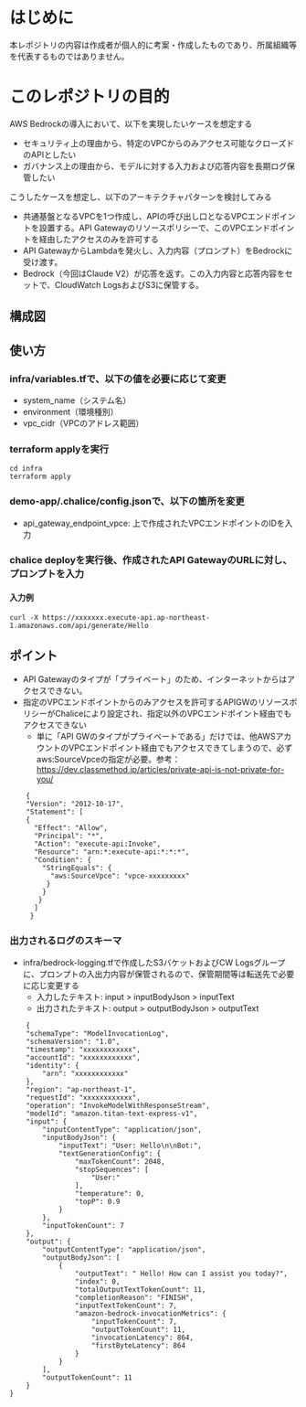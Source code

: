 # はじめに
本レポジトリの内容は作成者が個人的に考案・作成したものであり、所属組織等を代表するものではありません。

# このレポジトリの目的
AWS Bedrockの導入において、以下を実現したいケースを想定する
- セキュリティ上の理由から、特定のVPCからのみアクセス可能なクローズドのAPIとしたい
- ガバナンス上の理由から、モデルに対する入力および応答内容を長期ログ保管したい

こうしたケースを想定し、以下のアーキテクチャパターンを検討してみる
- 共通基盤となるVPCを1つ作成し、APIの呼び出し口となるVPCエンドポイントを設置する。API Gatewayのリソースポリシーで、このVPCエンドポイントを経由したアクセスのみを許可する
- API GatewayからLambdaを発火し、入力内容（プロンプト）をBedrockに受け渡す。
- Bedrock（今回はClaude V2）が応答を返す。この入力内容と応答内容をセットで、CloudWatch LogsおよびS3に保管する。

## 構成図

## 使い方

### infra/variables.tfで、以下の値を必要に応じて変更

  - system_name（システム名）
  - environment（環境種別）
  - vpc_cidr（VPCのアドレス範囲）

### terraform applyを実行

```
cd infra
terraform apply
```
  
  
### demo-app/.chalice/config.jsonで、以下の箇所を変更

  - api_gateway_endpoint_vpce: 上で作成されたVPCエンドポイントのIDを入力

### chalice deployを実行後、作成されたAPI GatewayのURLに対し、プロンプトを入力

#### 入力例
```
curl -X https://xxxxxxx.execute-api.ap-northeast-1.amazonaws.com/api/generate/Hello
```
## ポイント
  - API Gatewayのタイプが「プライベート」のため、インターネットからはアクセスできない。
  - 指定のVPCエンドポイントからのみアクセスを許可するAPIGWのリソースポリシーがChaliceにより設定され、指定以外のVPCエンドポイント経由でもアクセスできない
    - 単に「API GWのタイプがプライベートである」だけでは、他AWSアカウントのVPCエンドポイント経由でもアクセスできてしまうので、必ずaws:SourceVpceの指定が必要。参考：https://dev.classmethod.jp/articles/private-api-is-not-private-for-you/

```
    {
    "Version": "2012-10-17",
    "Statement": [
    {
      "Effect": "Allow",
      "Principal": "*",
      "Action": "execute-api:Invoke",
      "Resource": "arn:*:execute-api:*:*:*",
      "Condition": {
        "StringEquals": {
          "aws:SourceVpce": "vpce-xxxxxxxxx"
         }
        }
       }
      ]
     }
```

### 出力されるログのスキーマ
- infra/bedrock-logging.tfで作成したS3バケットおよびCW Logsグループに、プロンプトの入出力内容が保管されるので、保管期間等は転送先で必要に応じ変更する
   - 入力したテキスト: input > inputBodyJson > inputText
   - 出力されたテキスト: output > outputBodyJson > outputText

```
    {
    "schemaType": "ModelInvocationLog",
    "schemaVersion": "1.0",
    "timestamp": "xxxxxxxxxxxx",
    "accountId": "xxxxxxxxxxxx",
    "identity": {
        "arn": "xxxxxxxxxxxx"
    },
    "region": "ap-northeast-1",
    "requestId": "xxxxxxxxxxxx",
    "operation": "InvokeModelWithResponseStream",
    "modelId": "amazon.titan-text-express-v1",
    "input": {
        "inputContentType": "application/json",
        "inputBodyJson": {
            "inputText": "User: Hello\n\nBot:",
            "textGenerationConfig": {
                "maxTokenCount": 2048,
                "stopSequences": [
                    "User:"
                ],
                "temperature": 0,
                "topP": 0.9
            }
        },
        "inputTokenCount": 7
    },
    "output": {
        "outputContentType": "application/json",
        "outputBodyJson": [
            {
                "outputText": " Hello! How can I assist you today?",
                "index": 0,
                "totalOutputTextTokenCount": 11,
                "completionReason": "FINISH",
                "inputTextTokenCount": 7,
                "amazon-bedrock-invocationMetrics": {
                    "inputTokenCount": 7,
                    "outputTokenCount": 11,
                    "invocationLatency": 864,
                    "firstByteLatency": 864
                }
            }
        ],
        "outputTokenCount": 11
    }
}
```
